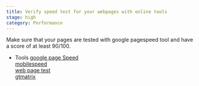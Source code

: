 ```yaml
---
title: Verify speed test for your webpages with online tools
stage: high
category: Performance
---
```


Make sure that your pages are tested with google pagespeed tool and have a score of at least 90/100.

* Tools
[google page Speed](https://developers.google.com/speed/pagespeed/insights/)<br>
[mobilespeed](https://testmysite.thinkwithgoogle.com/intl/en-us)<br>
[web page test](https://www.webpagetest.org/)<br>
[gtmatrix](https://gtmetrix.com/)<br>

